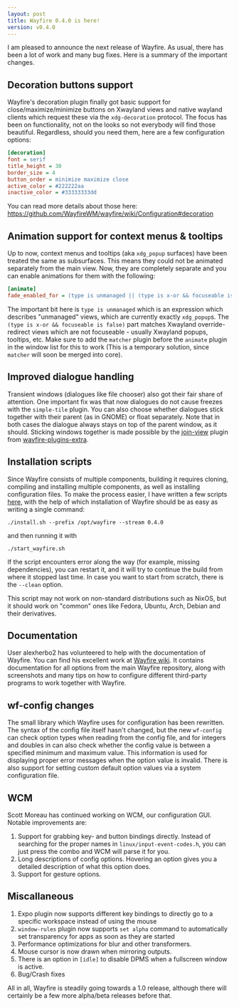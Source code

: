 ```yaml
---
layout: post
title: Wayfire 0.4.0 is here!
version: v0.4.0
---
```


I am pleased to announce the next release of Wayfire. As usual, there has been a lot of work and <span class="highlight">many bug fixes</span>.<!--more--> Here is a summary of the important changes.

## Decoration buttons support

Wayfire's decoration plugin finally got basic support for close/maximize/minimize buttons on Xwayland views and native wayland clients which request these via the `xdg-decoration` protocol. The focus has been on functionality, not on the looks so not everybody will find those beautiful. Regardless, should you need them, here are a few configuration options:

```ini
[decoration]
font = serif
title_height = 30
border_size = 4
button_order = minimize maximize close
active_color = #222222aa
inactive_color = #33333333dd
```
You can read more details about those here: https://github.com/WayfireWM/wayfire/wiki/Configuration#decoration

## Animation support for context menus & tooltips

Up to now, context menus and tooltips (aka `xdg_popup` surfaces) have been treated the same as subsurfaces. This means they could not be animated separately from the main
view. Now, they are completely separate and you can enable animations for them with the following:

```ini
[animate]
fade_enabled_for = (type is unmanaged || (type is x-or && focuseable is false))
```
The important bit here is `type is unmanaged` which is an expression which describes "unmanaged" views, which are currently exactly `xdg_popup`s. The `(type is x-or && focuseable is false)` part matches Xwayland override-redirect views which are not focuseable - usually Xwayland popups, tooltips, etc.
Make sure to add the `matcher` plugin before the `animate` plugin in the window list for this to work (This is a temporary solution, since `matcher` will soon be merged into core).

## Improved dialogue handling

Transient windows (dialogues like file chooser) also got their fair share of attention. One important fix was that now dialogues do not cause freezes with the `simple-tile` plugin. You can also choose whether dialogues stick together with their parent (as in GNOME) or float separately. Note that in both cases the dialogue always stays on top of the parent window, as it should. Sticking windows together is made possible by the [join-view](https://github.com/WayfireWM/wayfire-plugins-extra/blob/master/src/join-views.cpp) plugin from [wayfire-plugins-extra](https://github.com/WayfireWM/wayfire-plugins-extra).

## Installation scripts

Since Wayfire consists of multiple components, building it requires cloning, compiling and installing multiple components, as well as installing configuration files.
To make the process easier, I have written a few scripts [here](https://github.com/WayfireWM/wf-install), with the help of which installation of Wayfire should be as
easy as writing a single command:

```
./install.sh --prefix /opt/wayfire --stream 0.4.0
```
and then running it with
```
./start_wayfire.sh
```

If the script encounters error along the way (for example, missing dependencies), you can restart it, and it will try to continue the build from where it stopped last time. In case you want to start from scratch, there is the `--clean` option.

This script may not work on non-standard distributions such as NixOS, but it should work on "common" ones like Fedora, Ubuntu, Arch, Debian and their derivatives.

## Documentation

User alexherbo2 has volunteered to help with the documentation of Wayfire. You can find his excellent work at [Wayfire wiki](https://github.com/WayfireWM/wayfire/wiki). It contains documentation for all options from the main Wayfire repository, along with screenshots and many tips on how to configure different third-party programs to work together with Wayfire.

## wf-config changes
The small library which Wayfire uses for configuration has been rewritten. The syntax of the config file itself hasn't changed, but the new `wf-config` can check option types when reading from the config file, and for integers and doubles in can also check whether the config value is between a specified minimum and maximum value. This information is used for displaying proper error messages when the option value is invalid. There is also support for setting custom default option values via a system configuration file.

## WCM

Scott Moreau has continued working on WCM, our configuration GUI. Notable improvements are:

1. Support for grabbing key- and button bindings directly. Instead of searching for the proper names in `linux/input-event-codes.h`, you can just press the combo and WCM will parse it for you.
2. Long descriptions of config options. Hovering an option gives you a detailed description of what this option does.
3. Support for gesture options.


## Miscallaneous

1. Expo plugin now supports different key bindings to directly go to a specific workspace instead of using the mouse
2. `window-rules` plugin now supports `set alpha` command to automatically set transparency for apps as soon as they are started
3. Performance optimizations for blur and other transformers.
4. Mouse cursor is now drawn when mirroring outputs.
5. There is an option in `[idle]` to disable DPMS when a fullscreen window is active.
6. Bug/Crash fixes

All in all, Wayfire is steadily going towards a 1.0 release, although there will certainly be a few more alpha/beta releases before that.
